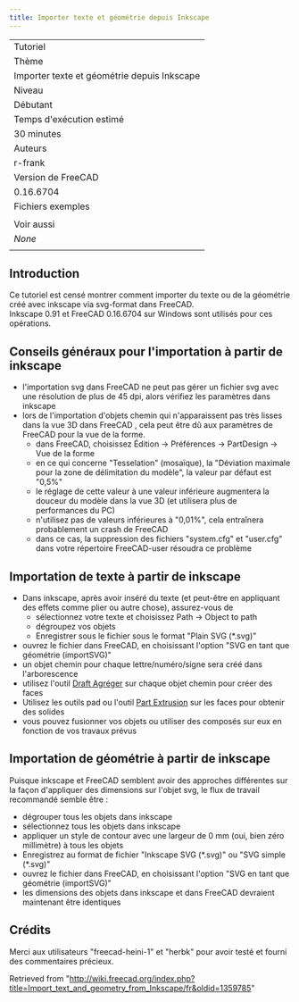 ```yaml
---
title: Importer texte et géométrie depuis Inkscape
---
```

|  |
| --- |
| Tutoriel |
| Thème |
| Importer texte et géométrie depuis Inkscape |
| Niveau |
| Débutant |
| Temps d'exécution estimé |
| 30 minutes |
| Auteurs |
| r-frank |
| Version de FreeCAD |
| 0.16.6704 |
| Fichiers exemples |
|  |
| Voir aussi |
| *None* |
|  |

## Introduction

Ce tutoriel est censé montrer comment importer du texte ou de la géométrie créé avec inkscape via svg-format dans FreeCAD.   
Inkscape 0.91 et FreeCAD 0.16.6704 sur Windows sont utilisés pour ces opérations.

## Conseils généraux pour l'importation à partir de inkscape

* l'importation svg dans FreeCAD ne peut pas gérer un fichier svg avec une résolution de plus de 45 dpi, alors vérifiez les paramètres dans inkscape
* lors de l'importation d'objets chemin qui n'apparaissent pas très lisses dans la vue 3D dans FreeCAD , cela peut être dû aux paramètres de FreeCAD pour la vue de la forme.
  + dans FreeCAD, choisissez Édition → Préférences → PartDesign → Vue de la forme
  + en ce qui concerne "Tesselation" (mosaïque), la "Déviation maximale pour la zone de délimitation du modèle", la valeur par défaut est "0,5%"
  + le réglage de cette valeur à une valeur inférieure augmentera la douceur du modèle dans la vue 3D (et utilisera plus de performances du PC)
  + n'utilisez pas de valeurs inférieures à "0,01%", cela entraînera probablement un crash de FreeCAD
  + dans ce cas, la suppression des fichiers "system.cfg" et "user.cfg" dans votre répertoire FreeCAD-user résoudra ce problème

## Importation de texte à partir de inkscape

* Dans inkscape, après avoir inséré du texte (et peut-être en appliquant des effets comme plier ou autre chose), assurez-vous de
  + sélectionnez votre texte et choisissez Path → Object to path
  + dégroupez vos objets
  + Enregistrer sous le fichier sous le format "Plain SVG (\*.svg)"
* ouvrez le fichier dans FreeCAD, en choisissant l'option "SVG en tant que géométrie (importSVG)"
* un objet chemin pour chaque lettre/numéro/signe sera créé dans l'arborescence
* utilisez l'outil [Draft Agréger](/Draft_Upgrade/fr "Draft Upgrade/fr") sur chaque objet chemin pour créer des faces
* Utilisez les outils pad ou l'outil [Part Extrusion](/Part_Extrude/fr "Part Extrude/fr") sur les faces pour obtenir des solides
* vous pouvez fusionner vos objets ou utiliser des composés sur eux en fonction de vos travaux prévus

## Importation de géométrie à partir de inkscape

Puisque inkscape et FreeCAD semblent avoir des approches différentes sur la façon d'appliquer des dimensions sur l'objet svg, le flux de travail recommandé semble être :

* dégrouper tous les objets dans inkscape
* sélectionnez tous les objets dans inkscape
* appliquer un style de contour avec une largeur de 0 mm (oui, bien zéro millimètre) à tous les objets
* Enregistrez au format de fichier "Inkscape SVG (\*.svg)" ou "SVG simple (\*.svg)"
* ouvrez le fichier dans FreeCAD, en choisissant l'option "SVG en tant que géométrie (importSVG)"
* les dimensions des objets dans inkscape et dans FreeCAD devraient maintenant être identiques

## Crédits

Merci aux utilisateurs "freecad-heini-1" et "herbk" pour avoir testé et fourni des commentaires précieux.

Retrieved from "<http://wiki.freecad.org/index.php?title=Import_text_and_geometry_from_Inkscape/fr&oldid=1359785>"